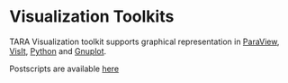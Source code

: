 # Visualization Toolkits

TARA Visualization toolkit supports graphical representation in [ParaView](https://www.paraview.org/), [VisIt](https://wci.llnl.gov/simulation/computer-codes/visit), [Python](https://www.python.org/) and [Gnuplot](http://www.gnuplot.info/).

Postscripts are available [here](https://github.com/RupakMukherjee/TARA/tree/master/PostScripts)
